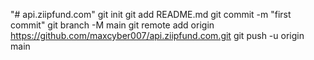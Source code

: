 "# api.ziipfund.com" 
git init
git add README.md
git commit -m "first commit"
git branch -M main
git remote add origin https://github.com/maxcyber007/api.ziipfund.com.git
git push -u origin main
